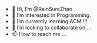 - 👋 Hi, I’m @RainSureZhao
- 👀 I’m interested in Programming.
- 🌱 I’m currently learning ACM !!!
- 💞️ I’m looking to collaborate on ...
- 📫 How to reach me ...

<!---
RainSureZhao/RainSureZhao is a ✨ special ✨ repository because its `README.md` (this file) appears on your GitHub profile.
You can click the Preview link to take a look at your changes.
--->
